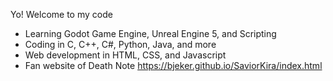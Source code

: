 Yo! Welcome to my code
- Learning Godot Game Engine, Unreal Engine 5, and Scripting
- Coding in C, C++, C#, Python, Java, and more
- Web development in HTML, CSS, and Javascript
- Fan website of Death Note https://bjeker.github.io/SaviorKira/index.html
